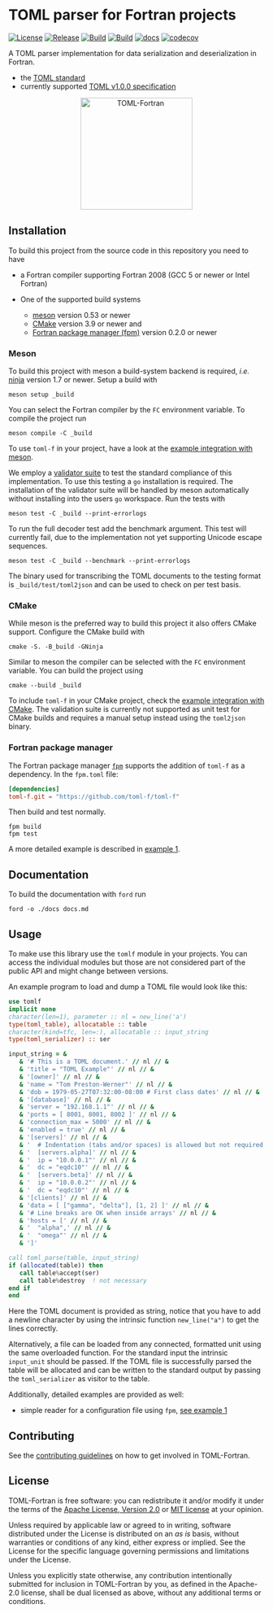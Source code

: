 # TOML parser for Fortran projects

[![License](https://img.shields.io/badge/license-MIT%7CApache%202.0-blue)](LICENSE-Apache)
[![Release](https://img.shields.io/github/v/release/toml-f/toml-f)](https://github.com/toml-f/toml-f/releases/latest)
[![Build](https://travis-ci.com/toml-f/toml-f.svg?branch=master)](https://travis-ci.com/toml-f/toml-f)
[![Build](https://github.com/toml-f/toml-f/workflows/CI/badge.svg)](https://github.com/toml-f/toml-f/actions)
[![docs](https://github.com/toml-f/toml-f/workflows/docs/badge.svg)](https://toml-f.github.io/toml-f)
[![codecov](https://codecov.io/gh/toml-f/toml-f/branch/master/graph/badge.svg)](https://codecov.io/gh/toml-f/toml-f)

A TOML parser implementation for data serialization and deserialization in Fortran.

* the [TOML standard](https://toml.io)
* currently supported [TOML v1.0.0 specification](https://toml.io/en/v1.0.0)

<div align="center">
<img src="./assets/toml-f.png" alt="TOML-Fortran" width="220">
</div>


## Installation

To build this project from the source code in this repository you need to have

- a Fortran compiler supporting Fortran 2008 (GCC 5 or newer or Intel Fortran)
- One of the supported build systems

  - [meson](https://mesonbuild.com) version 0.53 or newer
  - [CMake](https://cmake.org/) version 3.9 or newer and
  - [Fortran package manager (fpm)](https://github.com/fortran-lang/fpm) version 0.2.0 or newer


### Meson

To build this project with meson a build-system backend is required, *i.e.* [ninja](https://ninja-build.org) version 1.7 or newer.
Setup a build with

```
meson setup _build
```

You can select the Fortran compiler by the `FC` environment variable.
To compile the project run

```
meson compile -C _build
```

To use `toml-f` in your project, have a look at the [example integration with meson](https://github.com/toml-f/tf-meson-example).

We employ a [validator suite](https://github.com/BurntSushi/toml-test) to test the standard compliance of this implementation.
To use this testing a `go` installation is required.
The installation of the validator suite will be handled by meson automatically without installing into the users `go` workspace.
Run the tests with

```
meson test -C _build --print-errorlogs
```

To run the full decoder test add the benchmark argument.
This test will currently fail, due to the implementation not yet supporting Unicode escape sequences.

```
meson test -C _build --benchmark --print-errorlogs
```

The binary used for transcribing the TOML documents to the testing format is `_build/test/toml2json` and can be used to check on per test basis.


### CMake

While meson is the preferred way to build this project it also offers CMake support.
Configure the CMake build with

```
cmake -S. -B_build -GNinja
```

Similar to meson the compiler can be selected with the `FC` environment variable.
You can build the project using

```
cmake --build _build
```

To include `toml-f` in your CMake project, check the [example integration with CMake](https://github.com/toml-f/tf-cmake-example).
The validation suite is currently not supported as unit test for CMake builds and requires a manual setup instead using the `toml2json` binary.


### Fortran package manager

The Fortran package manager [`fpm`](https://github.com/fortran-lang/fpm) supports the addition of `toml-f` as a dependency. In the `fpm.toml` file:

```toml
[dependencies]
toml-f.git = "https://github.com/toml-f/toml-f"
```

Then build and test normally.

```
fpm build
fpm test
```

A more detailed example is described in [example 1](test/example-1).


## Documentation

To build the documentation with `ford` run

```
ford -o ./docs docs.md
```


## Usage

To make use this library use the `tomlf` module in your projects.
You can access the individual modules but those are not considered part of the public API and might change between versions.

An example program to load and dump a TOML file would look like this:

```fortran
use tomlf
implicit none
character(len=1), parameter :: nl = new_line('a')
type(toml_table), allocatable :: table
character(kind=tfc, len=:), allocatable :: input_string
type(toml_serializer) :: ser

input_string = &
   & '# This is a TOML document.' // nl // &
   & 'title = "TOML Example"' // nl // &
   & '[owner]' // nl // &
   & 'name = "Tom Preston-Werner"' // nl // &
   & 'dob = 1979-05-27T07:32:00-08:00 # First class dates' // nl // &
   & '[database]' // nl // &
   & 'server = "192.168.1.1"' // nl // &
   & 'ports = [ 8001, 8001, 8002 ]' // nl // &
   & 'connection_max = 5000' // nl // &
   & 'enabled = true' // nl // &
   & '[servers]' // nl // &
   & '  # Indentation (tabs and/or spaces) is allowed but not required' // nl // &
   & '  [servers.alpha]' // nl // &
   & '  ip = "10.0.0.1"' // nl // &
   & '  dc = "eqdc10"' // nl // &
   & '  [servers.beta]' // nl // &
   & '  ip = "10.0.0.2"' // nl // &
   & '  dc = "eqdc10"' // nl // &
   & '[clients]' // nl // &
   & 'data = [ ["gamma", "delta"], [1, 2] ]' // nl // &
   & '# Line breaks are OK when inside arrays' // nl // &
   & 'hosts = [' // nl // &
   & '  "alpha",' // nl // &
   & '  "omega"' // nl // &
   & ']'

call toml_parse(table, input_string)
if (allocated(table)) then
   call table%accept(ser)
   call table%destroy  ! not necessary
end if
end
```

Here the TOML document is provided as string, notice that you have to add a newline character by using the intrinsic function `new_line("a")` to get the lines correctly.

Alternatively, a file can be loaded from any connected, formatted unit using the same overloaded function.
For the standard input the intrinsic `input_unit` should be passed.
If the TOML file is successfully parsed the table will be allocated and can be written to the standard output by passing the `toml_serializer` as visitor to the table.

Additionally, detailed examples are provided as well:

- simple reader for a configuration file using `fpm`, [see example 1](test/example-1)


## Contributing

See the [contributing guidelines](CONTRIBUTING.md) on how to get involved in TOML-Fortran.


## License

TOML-Fortran is free software: you can redistribute it and/or modify it under the terms of the [Apache License, Version 2.0](LICENSE-Apache) or [MIT license](LICENSE-MIT) at your opinion.

Unless required by applicable law or agreed to in writing, software distributed under the License is distributed on an _as is_ basis, without warranties or conditions of any kind, either express or implied. See the License for the specific language governing permissions and limitations under the License.

Unless you explicitly state otherwise, any contribution intentionally submitted for inclusion in TOML-Fortran by you, as defined in the Apache-2.0 license, shall be dual licensed as above, without any additional terms or conditions.
